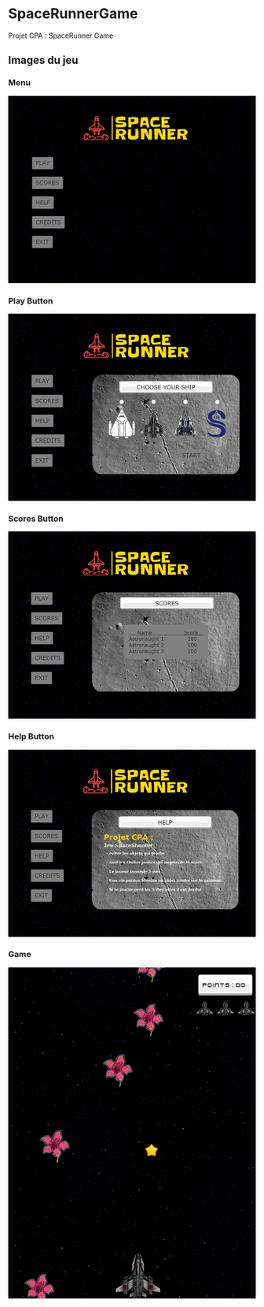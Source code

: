 # SpaceRunnerGame
Projet CPA : SpaceRunner Game 

## Images du jeu 
### Menu

<img src="https://github.com/JoumanaD/SpaceRunner/blob/main/src/resources/screenshots/1-menu.png" width="509" height="380">  

### Play Button
<img src="https://github.com/JoumanaD/SpaceRunner/blob/main/src/resources/screenshots/2-buttonPlay.png" width="509" height="380">

### Scores Button 

<img src="https://github.com/JoumanaD/SpaceRunner/blob/main/src/resources/screenshots/3-buttonScores.png" width="509" height="380">  

### Help Button

<img src="https://github.com/JoumanaD/SpaceRunner/blob/main/src/resources/screenshots/4-buttonHelp.png" width="509" height="380">

### Game
![alt text](https://github.com/JoumanaD/SpaceRunner/blob/main/src/resources/screenshots/6-Jeu.png)
